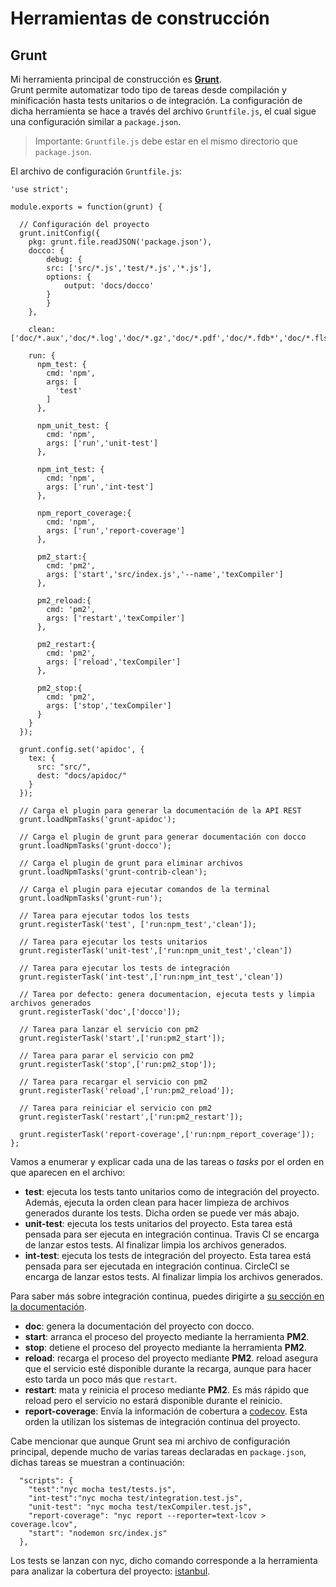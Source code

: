 <!-- tools_construccion.md -->

# Herramientas de construcción
## Grunt
Mi herramienta principal de construcción es [__Grunt__](https://gruntjs.com/).  
Grunt permite automatizar todo tipo de tareas desde compilación y minificación hasta tests unitarios o de integración.
La configuración de dicha herramienta se hace a través del archivo `Gruntfile.js`, el cual sigue una configuración similar a `package.json`.
> Importante: `Gruntfile.js` debe estar en el mismo directorio que `package.json`.

El archivo de configuración `Gruntfile.js`:
```
'use strict';

module.exports = function(grunt) {

  // Configuración del proyecto
  grunt.initConfig({
    pkg: grunt.file.readJSON('package.json'),
    docco: {
        debug: {
        src: ['src/*.js','test/*.js','*.js'],
        options: {
            output: 'docs/docco'
        }
        }
    },

    clean: ['doc/*.aux','doc/*.log','doc/*.gz','doc/*.pdf','doc/*.fdb*','doc/*.fls'],

    run: {
      npm_test: {
        cmd: 'npm',
        args: [
          'test'
        ]
      },

      npm_unit_test: {
        cmd: 'npm',
        args: ['run','unit-test']
      },

      npm_int_test: {
        cmd: 'npm',
        args: ['run','int-test']
      },

      npm_report_coverage:{
        cmd: 'npm',
        args: ['run','report-coverage']
      },

      pm2_start:{
        cmd: 'pm2',
        args: ['start','src/index.js','--name','texCompiler']
      },

      pm2_reload:{
        cmd: 'pm2',
        args: ['restart','texCompiler']
      },

      pm2_restart:{
        cmd: 'pm2',
        args: ['reload','texCompiler']
      },

      pm2_stop:{
        cmd: 'pm2',
        args: ['stop','texCompiler']
      }
    }
  });

  grunt.config.set('apidoc', {
    tex: {
      src: "src/",
      dest: "docs/apidoc/"
    }
  });

  // Carga el plugin para generar la documentación de la API REST
  grunt.loadNpmTasks('grunt-apidoc');

  // Carga el plugin de grunt para generar documentación con docco
  grunt.loadNpmTasks('grunt-docco');

  // Carga el plugin de grunt para eliminar archivos
  grunt.loadNpmTasks('grunt-contrib-clean');

  // Carga el plugin para ejecutar comandos de la terminal
  grunt.loadNpmTasks('grunt-run');

  // Tarea para ejecutar todos los tests
  grunt.registerTask('test', ['run:npm_test','clean']);

  // Tarea para ejecutar los tests unitarios
  grunt.registerTask('unit-test',['run:npm_unit_test','clean'])

  // Tarea para ejecutar los tests de integración
  grunt.registerTask('int-test',['run:npm_int_test','clean'])

  // Tarea por defecto: genera documentacion, ejecuta tests y limpia archivos generados
  grunt.registerTask('doc',['docco']);

  // Tarea para lanzar el servicio con pm2
  grunt.registerTask('start',['run:pm2_start']);

  // Tarea para parar el servicio con pm2
  grunt.registerTask('stop',['run:pm2_stop']);

  // Tarea para recargar el servicio con pm2
  grunt.registerTask('reload',['run:pm2_reload']);

  // Tarea para reiniciar el servicio con pm2
  grunt.registerTask('restart',['run:pm2_restart']);

  grunt.registerTask('report-coverage',['run:npm_report_coverage']);
};
```

Vamos a enumerar y explicar cada una de las tareas o *tasks* por el orden en que aparecen en el archivo:

* __test__: ejecuta los tests tanto unitarios como de integración del proyecto. Además, ejecuta la orden clean para hacer limpieza de archivos generados durante los tests. Dicha orden se puede ver más abajo.
* __unit-test__: ejecuta los tests unitarios del proyecto. Esta tarea está pensada para ser ejecuta en integración continua. Travis CI se encarga de lanzar estos tests. Al finalizar limpia los archivos generados.
* __int-test__: ejecuta los tests de integración del proyecto. Esta tarea está pensada para ser ejecutada en integración continua. CircleCI se encarga de lanzar estos tests. Al finalizar limpia los archivos generados.

Para saber más sobre integración continua, puedes dirigirte a [su sección en la documentación](integracion_continua.md).

* __doc__: genera la documentación del proyecto con docco.
* __start__: arranca el proceso del proyecto mediante la herramienta __PM2__.
* __stop__: detiene el proceso del proyecto mediante la herramienta __PM2__.
* __reload__: recarga el proceso del proyecto mediante __PM2__. reload asegura que el servicio esté disponible durante la recarga, aunque para hacer esto tarda un poco más que `restart`.
* __restart__: mata y reinicia el proceso mediante __PM2__. Es más rápido que reload pero el servicio no estará disponible durante el reinicio.
* __report-coverage__: Envía la información de cobertura a [codecov](https://codecov.io/). Esta orden la utilizan los sistemas de integración continua del proyecto.

Cabe mencionar que aunque Grunt sea mi archivo de configuración principal, depende mucho de varias tareas declaradas en `package.json`, dichas tareas se muestran a continuación:

```
  "scripts": {
    "test":"nyc mocha test/tests.js",
    "int-test":"nyc mocha test/integration.test.js",
    "unit-test": "nyc mocha test/texCompiler.test.js",
    "report-coverage": "nyc report --reporter=text-lcov > coverage.lcov",
    "start": "nodemon src/index.js"
  },
```
Los tests se lanzan con nyc, dicho comando corresponde a la herramienta para analizar la cobertura del proyecto: [istanbul](https://istanbul.js.org/).